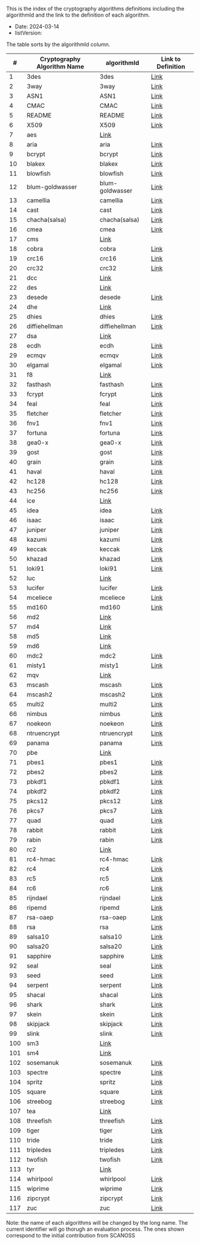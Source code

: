 This is the index of the cryptography algorithms definitions including the algorithmId and the link to the definition of each algorithm.

* Date: 2024-03-14
* listVersion:

The table sorts by the algorithmId column.

| **#** | **Cryptography Algorithm Name** | **algorithmId** | **Link to Definition** |
|-------|--------------------------------|-----------------|------------------------|
| 1     | 3des| 3des            | [Link](https://github.com/scanoss/crypto_algorithms_open_dataset/main/definitions_crypto_algorithms/list_definitions_crypto_algorithms/3des.yaml) |
| 2     | 3way | 3way            | [Link](https://github.com/scanoss/crypto_algorithms_open_dataset/main/definitions_crypto_algorithms/list_definitions_crypto_algorithms/3way.yaml) |
| 3     | ASN1 | ASN1            | [Link](https://github.com/scanoss/crypto_algorithms_open_dataset/main/definitions_crypto_algorithms/list_definitions_crypto_algorithms/ASN1.yaml) |
| 4     | CMAC | CMAC            | [Link](https://github.com/scanoss/crypto_algorithms_open_dataset/main/definitions_crypto_algorithms/list_definitions_crypto_algorithms/CMAC.yaml) |
| 5     | README | README          | [Link](https://github.com/scanoss/crypto_algorithms_open_dataset/main/definitions_crypto_algorithms/list_definitions_crypto_algorithms/README.md) |
| 6     | X509 | X509            | [Link](https://github.com/scanoss/crypto_algorithms_open_dataset/main/definitions_crypto_algorithms/list_definitions_crypto_algorithms/X509.yaml) |
| 7     | aes  | [Link](https://github.com/scanoss/crypto_algorithms_open_dataset/main/definitions_crypto_algorithms/list_definitions_crypto_algorithms/aes.yaml) |
| 8     | aria | aria            | [Link](https://github.com/scanoss/crypto_algorithms_open_dataset/main/definitions_crypto_algorithms/list_definitions_crypto_algorithms/aria.yaml) |
| 9     | bcrypt | bcrypt          | [Link](https://github.com/scanoss/crypto_algorithms_open_dataset/main/definitions_crypto_algorithms/list_definitions_crypto_algorithms/bcrypt.yaml) |
| 10    | blakex | blakex          | [Link](https://github.com/scanoss/crypto_algorithms_open_dataset/main/definitions_crypto_algorithms/list_definitions_crypto_algorithms/blakex.yaml) |
| 11    | blowfish | blowfish        | [Link](https://github.com/scanoss/crypto_algorithms_open_dataset/main/definitions_crypto_algorithms/list_definitions_crypto_algorithms/blowfish.yaml) |
| 12    | blum-goldwasser | blum-goldwasser | [Link](https://github.com/scanoss/crypto_algorithms_open_dataset/main/definitions_crypto_algorithms/list_definitions_crypto_algorithms/blum-goldwasser.yaml) |
| 13    | camellia | camellia        | [Link](https://github.com/scanoss/crypto_algorithms_open_dataset/main/definitions_crypto_algorithms/list_definitions_crypto_algorithms/camellia.yaml) |
| 14    | cast | cast            | [Link](https://github.com/scanoss/crypto_algorithms_open_dataset/main/definitions_crypto_algorithms/list_definitions_crypto_algorithms/cast.yaml) |
| 15    | chacha(salsa) | chacha(salsa)   | [Link](https://github.com/scanoss/crypto_algorithms_open_dataset/main/definitions_crypto_algorithms-list_definitions_crypto_algorithms/chacha(salsa).yaml) |
| 16    | cmea | cmea            | [Link](https://github.com/scanoss/crypto_algorithms_open_dataset/main/definitions_crypto_algorithms/list_definitions_crypto_algorithms/cmea.yaml) |
| 17    | cms     | [Link](https://github.com/scanoss/crypto_algorithms_open_dataset/main/definitions_crypto_algorithms/list_definitions_crypto_algorithms/cms.yaml) |
| 18    | cobra | cobra           | [Link](https://github.com/scanoss/crypto_algorithms_open_dataset/main/definitions_crypto_algorithms/list_definitions_crypto_algorithms/cobra.yaml) |
| 19    | crc16 | crc16           | [Link](https://github.com/scanoss/crypto_algorithms_open_dataset/main/definitions_crypto_algorithms/list_definitions_crypto_algorithms/crc16.yaml) |
| 20    | crc32 | crc32           | [Link](https://github.com/scanoss/crypto_algorithms_open_dataset/main/definitions_crypto_algorithms/list_definitions_crypto_algorithms/crc32.yaml) |
| 21    | dcc     | [Link](https://github.com/scanoss/crypto_algorithms_open_dataset/main/definitions_crypto_algorithms/list_definitions_crypto_algorithms/dcc.yaml) |
| 22    | des     | [Link](https://github.com/scanoss/crypto_algorithms_open_dataset/main/definitions_crypto_algorithms/list_definitions_crypto_algorithms/des.yaml) |
| 23    | desede | desede          | [Link](https://github.com/scanoss/crypto_algorithms_open_dataset/main/definitions_crypto_algorithms/list_definitions_crypto_algorithms/desede.yaml) |
| 24    | dhe     | [Link](https://github.com/scanoss/crypto_algorithms_open_dataset/main/definitions_crypto_algorithms/list_definitions_crypto_algorithms/dhe.yaml) |
| 25    | dhies | dhies           | [Link](https://github.com/scanoss/crypto_algorithms_open_dataset/main/definitions_crypto_algorithms/list_definitions_crypto_algorithms/dhies.yaml) |
| 26    | diffiehellman | diffiehellman  | [Link](https://github.com/scanoss/crypto_algorithms_open_dataset/main/definitions_crypto_algorithms/list_definitions_crypto_algorithms/diffiehellman.yaml) |
| 27    | dsa     | [Link](https://github.com/scanoss/crypto_algorithms_open_dataset/main/definitions_crypto_algorithms/list_definitions_crypto_algorithms/dsa.yaml) |
| 28    | ecdh | ecdh            | [Link](https://github.com/scanoss/crypto_algorithms_open_dataset/main/definitions_crypto_algorithms/list_definitions_crypto_algorithms/ecdh.yaml) |
| 29    | ecmqv | ecmqv           | [Link](https://github.com/scanoss/crypto_algorithms_open_dataset/main/definitions_crypto_algorithms/list_definitions_crypto_algorithms/ecmqv.yaml) |
| 30    | elgamal | elgamal         | [Link](https://github.com/scanoss/crypto_algorithms_open_dataset/main/definitions_crypto_algorithms/list_definitions_crypto_algorithms/elgamal.yaml) |
| 31    | f8    | [Link](https://github.com/scanoss/crypto_algorithms_open_dataset/main/definitions_crypto_algorithms/list_definitions_crypto_algorithms/f8.yaml) |
| 32    | fasthash | fasthash        | [Link](https://github.com/scanoss/crypto_algorithms_open_dataset/main/definitions_crypto_algorithms/list_definitions_crypto_algorithms/fasthash.yaml) |
| 33    | fcrypt | fcrypt          | [Link](https://github.com/scanoss/crypto_algorithms_open_dataset/main/definitions_crypto_algorithms/list_definitions_crypto_algorithms/fcrypt.yaml) |
| 34    | feal | feal            | [Link](https://github.com/scanoss/crypto_algorithms_open_dataset/main/definitions_crypto_algorithms/list_definitions_crypto_algorithms/feal.yaml) |
| 35    | fletcher | fletcher        | [Link](https://github.com/scanoss/crypto_algorithms_open_dataset/main/definitions_crypto_algorithms/list_definitions_crypto_algorithms/fletcher.yaml) |
| 36    | fnv1 | fnv1            | [Link](https://github.com/scanoss/crypto_algorithms_open_dataset/main/definitions_crypto_algorithms/list_definitions_crypto_algorithms/fnv1.yaml) |
| 37    | fortuna | fortuna         | [Link](https://github.com/scanoss/crypto_algorithms_open_dataset/main/definitions_crypto_algorithms/list_definitions_crypto_algorithms/fortuna.yaml) |
| 38    | gea0-x | gea0-x          | [Link](https://github.com/scanoss/crypto_algorithms_open_dataset/main/definitions_crypto_algorithms/list_definitions_crypto_algorithms/gea0-x.yaml) |
| 39    | gost | gost            | [Link](https://github.com/scanoss/crypto_algorithms_open_dataset/main/definitions_crypto_algorithms/list_definitions_crypto_algorithms/gost.yaml) |
| 40    | grain | grain           | [Link](https://github.com/scanoss/crypto_algorithms_open_dataset/main/definitions_crypto_algorithms/list_definitions_crypto_algorithms/grain.yaml) |
| 41    | haval | haval           | [Link](https://github.com/scanoss/crypto_algorithms_open_dataset/main/definitions_crypto_algorithms/list_definitions_crypto_algorithms/haval.yaml) |
| 42    | hc128 | hc128           | [Link](https://github.com/scanoss/crypto_algorithms_open_dataset/main/definitions_crypto_algorithms/list_definitions_crypto_algorithms/hc128.yaml) |
| 43    | hc256 | hc256           | [Link](https://github.com/scanoss/crypto_algorithms_open_dataset/main/definitions_crypto_algorithms/list_definitions_crypto_algorithms/hc256.yaml) |
| 44    | ice   | [Link](https://github.com/scanoss/crypto_algorithms_open_dataset/main/definitions_crypto_algorithms/list_definitions_crypto_algorithms/ice.yaml) |
| 45    | idea | idea            | [Link](https://github.com/scanoss/crypto_algorithms_open_dataset/main/definitions_crypto_algorithms/list_definitions_crypto_algorithms/idea.yaml) |
| 46    | isaac | isaac           | [Link](https://github.com/scanoss/crypto_algorithms_open_dataset/main/definitions_crypto_algorithms/list_definitions_crypto_algorithms/isaac.yaml) |
| 47    | juniper | juniper         | [Link](https://github.com/scanoss/crypto_algorithms_open_dataset/main/definitions_crypto_algorithms/list_definitions_crypto_algorithms/juniper.yaml) |
| 48    | kazumi | kazumi          | [Link](https://github.com/scanoss/crypto_algorithms_open_dataset/main/definitions_crypto_algorithms/list_definitions_crypto_algorithms/kazumi.yaml) |
| 49    | keccak | keccak          | [Link](https://github.com/scanoss/crypto_algorithms_open_dataset/main/definitions_crypto_algorithms/list_definitions_crypto_algorithms/keccak.yaml) |
| 50    | khazad | khazad          | [Link](https://github.com/scanoss/crypto_algorithms_open_dataset/main/definitions_crypto_algorithms/list_definitions_crypto_algorithms/khazad.yaml) |
| 51    | loki91 | loki91          | [Link](https://github.com/scanoss/crypto_algorithms_open_dataset/main/definitions_crypto_algorithms/list_definitions_crypto_algorithms/loki91.yaml) |
| 52    | luc     | [Link](https://github.com/scanoss/crypto_algorithms_open_dataset/main/definitions_crypto_algorithms/list_definitions_crypto_algorithms/luc.yaml) |
| 53    | lucifer | lucifer         | [Link](https://github.com/scanoss/crypto_algorithms_open_dataset/main/definitions_crypto_algorithms/list_definitions_crypto_algorithms/lucifer.yaml) |
| 54    | mceliece | mceliece        | [Link](https://github.com/scanoss/crypto_algorithms_open_dataset/main/definitions_crypto_algorithms/list_definitions_crypto_algorithms/mceliece.yaml) |
| 55    | md160 | md160           | [Link](https://github.com/scanoss/crypto_algorithms_open_dataset/main/definitions_crypto_algorithms/list_definitions_crypto_algorithms/md160.yaml) |
| 56    | md2     | [Link](https://github.com/scanoss/crypto_algorithms_open_dataset/main/definitions_crypto_algorithms/list_definitions_crypto_algorithms/md2.yaml) |
| 57    | md4     | [Link](https://github.com/scanoss/crypto_algorithms_open_dataset/main/definitions_crypto_algorithms/list_definitions_crypto_algorithms/md4.yaml) |
| 58    | md5     | [Link](https://github.com/scanoss/crypto_algorithms_open_dataset/main/definitions_crypto_algorithms/list_definitions_crypto_algorithms/md5.yaml) |
| 59    | md6     | [Link](https://github.com/scanoss/crypto_algorithms_open_dataset/main/definitions_crypto_algorithms/list_definitions_crypto_algorithms/md6.yaml) |
| 60    | mdc2 | mdc2            | [Link](https://github.com/scanoss/crypto_algorithms_open_dataset/main/definitions_crypto_algorithms/list_definitions_crypto_algorithms/mdc2.yaml) |
| 61    | misty1 | misty1          | [Link](https://github.com/scanoss/crypto_algorithms_open_dataset/main/definitions_crypto_algorithms/list_definitions_crypto_algorithms/misty1.yaml) |
| 62    | mqv     | [Link](https://github.com/scanoss/crypto_algorithms_open_dataset/main/definitions_crypto_algorithms/list_definitions_crypto_algorithms/mqv.yaml) |
| 63    | mscash | mscash          | [Link](https://github.com/scanoss/crypto_algorithms_open_dataset/main/definitions_crypto_algorithms/list_definitions_crypto_algorithms/mscash.yaml) |
| 64    | mscash2 | mscash2         | [Link](https://github.com/scanoss/crypto_algorithms_open_dataset/main/definitions_crypto_algorithms/list_definitions_crypto_algorithms/mscash2.yaml) |
| 65    | multi2 | multi2          | [Link](https://github.com/scanoss/crypto_algorithms_open_dataset/main/definitions_crypto_algorithms/list_definitions_crypto_algorithms/multi2.yaml) |
| 66    | nimbus | nimbus          | [Link](https://github.com/scanoss/crypto_algorithms_open_dataset/main/definitions_crypto_algorithms/list_definitions_crypto_algorithms/nimbus.yaml) |
| 67    | noekeon | noekeon         | [Link](https://github.com/scanoss/crypto_algorithms_open_dataset/main/definitions_crypto_algorithms/list_definitions_crypto_algorithms/noekeon.yaml) |
| 68    | ntruencrypt | ntruencrypt    | [Link](https://github.com/scanoss/crypto_algorithms_open_dataset/main/definitions_crypto_algorithms/list_definitions_crypto_algorithms/ntruencrypt.yaml) |
| 69    | panama | panama          | [Link](https://github.com/scanoss/crypto_algorithms_open_dataset/main/definitions_crypto_algorithms/list_definitions_crypto_algorithms/panama.yaml) |
| 70    | pbe   | [Link](https://github.com/scanoss/crypto_algorithms_open_dataset/main/definitions_crypto_algorithms/list_definitions_crypto_algorithms/pbe.yaml) |
| 71    | pbes1 | pbes1           | [Link](https://github.com/scanoss/crypto_algorithms_open_dataset/main/definitions_crypto_algorithms/list_definitions_crypto_algorithms/pbes1.yaml) |
| 72    | pbes2 | pbes2           | [Link](https://github.com/scanoss/crypto_algorithms_open_dataset/main/definitions_crypto_algorithms/list_definitions_crypto_algorithms/pbes2.yaml) |
| 73    | pbkdf1 | pbkdf1          | [Link](https://github.com/scanoss/crypto_algorithms_open_dataset/main/definitions_crypto_algorithms/list_definitions_crypto_algorithms/pbkdf1.yaml) |
| 74    | pbkdf2 | pbkdf2          | [Link](https://github.com/scanoss/crypto_algorithms_open_dataset/main/definitions_crypto_algorithms/list_definitions_crypto_algorithms/pbkdf2.yaml) |
| 75    | pkcs12 | pkcs12          | [Link](https://github.com/scanoss/crypto_algorithms_open_dataset/main/definitions_crypto_algorithms/list_definitions_crypto_algorithms/pkcs12.yaml) |
| 76    | pkcs7 | pkcs7           | [Link](https://github.com/scanoss/crypto_algorithms_open_dataset/main/definitions_crypto_algorithms/list_definitions_crypto_algorithms/pkcs7.yaml) |
| 77    | quad | quad            | [Link](https://github.com/scanoss/crypto_algorithms_open_dataset/main/definitions_crypto_algorithms/list_definitions_crypto_algorithms/quad.yaml) |
| 78    | rabbit | rabbit          | [Link](https://github.com/scanoss/crypto_algorithms_open_dataset/main/definitions_crypto_algorithms/list_definitions_crypto_algorithms/rabbit.yaml) |
| 79    | rabin | rabin           | [Link](https://github.com/scanoss/crypto_algorithms_open_dataset/main/definitions_crypto_algorithms/list_definitions_crypto_algorithms/rabin.yaml) |
| 80    | rc2   | [Link](https://github.com/scanoss/crypto_algorithms_open_dataset/main/definitions_crypto_algorithms/list_definitions_crypto_algorithms/rc2.yaml) |
| 81    | rc4-hmac | rc4-hmac        | [Link](https://github.com/scanoss/crypto_algorithms_open_dataset/main/definitions_crypto_algorithms/list_definitions_crypto_algorithms/rc4-hmac.yaml) |
| 82    | rc4 | rc4             | [Link](https://github.com/scanoss/crypto_algorithms_open_dataset/main/definitions_crypto_algorithms/list_definitions_crypto_algorithms/rc4.yaml) |
| 83    | rc5 | rc5             | [Link](https://github.com/scanoss/crypto_algorithms_open_dataset/main/definitions_crypto_algorithms/list_definitions_crypto_algorithms/rc5.yaml) |
| 84    | rc6 | rc6             | [Link](https://github.com/scanoss/crypto_algorithms_open_dataset/main/definitions_crypto_algorithms/list_definitions_crypto_algorithms/rc6.yaml) |
| 85    | rijndael | rijndael        | [Link](https://github.com/scanoss/crypto_algorithms_open_dataset/main/definitions_crypto_algorithms/list_definitions_crypto_algorithms/rijndael.yaml) |
| 86    | ripemd | ripemd          | [Link](https://github.com/scanoss/crypto_algorithms_open_dataset/main/definitions_crypto_algorithms/list_definitions_crypto_algorithms/ripemd.yaml) |
| 87    | rsa-oaep | rsa-oaep        | [Link](https://github.com/scanoss/crypto_algorithms_open_dataset/main/definitions_crypto_algorithms/list_definitions_crypto_algorithms/rsa-oaep.yaml) |
| 88    | rsa | rsa             | [Link](https://github.com/scanoss/crypto_algorithms_open_dataset/main/definitions_crypto_algorithms/list_definitions_crypto_algorithms/rsa.yaml) |
| 89    | salsa10 | salsa10         | [Link](https://github.com/scanoss/crypto_algorithms_open_dataset/main/definitions_crypto_algorithms/list_definitions_crypto_algorithms/salsa10.yaml) |
| 90    | salsa20 | salsa20         | [Link](https://github.com/scanoss/crypto_algorithms_open_dataset/main/definitions_crypto_algorithms/list_definitions_crypto_algorithms/salsa20.yaml) |
| 91    | sapphire | sapphire        | [Link](https://github.com/scanoss/crypto_algorithms_open_dataset/main/definitions_crypto_algorithms/list_definitions_crypto_algorithms/sapphire.yaml) |
| 92    | seal | seal            | [Link](https://github.com/scanoss/crypto_algorithms_open_dataset/main/definitions_crypto_algorithms/list_definitions_crypto_algorithms/seal.yaml) |
| 93    | seed | seed            | [Link](https://github.com/scanoss/crypto_algorithms_open_dataset/main/definitions_crypto_algorithms/list_definitions_crypto_algorithms/seed.yaml) |
| 94    | serpent | serpent         | [Link](https://github.com/scanoss/crypto_algorithms_open_dataset/main/definitions_crypto_algorithms/list_definitions_crypto_algorithms/serpent.yaml) |
| 95    | shacal | shacal          | [Link](https://github.com/scanoss/crypto_algorithms_open_dataset/main/definitions_crypto_algorithms/list_definitions_crypto_algorithms/shacal.yaml) |
| 96    | shark | shark           | [Link](https://github.com/scanoss/crypto_algorithms_open_dataset/main/definitions_crypto_algorithms/list_definitions_crypto_algorithms/shark.yaml) |
| 97    | skein | skein           | [Link](https://github.com/scanoss/crypto_algorithms_open_dataset/main/definitions_crypto_algorithms/list_definitions_crypto_algorithms/skein.yaml) |
| 98    | skipjack | skipjack        | [Link](https://github.com/scanoss/crypto_algorithms_open_dataset/main/definitions_crypto_algorithms/list_definitions_crypto_algorithms/skipjack.yaml) |
| 99    | slink | slink           | [Link](https://github.com/scanoss/crypto_algorithms_open_dataset/main/definitions_crypto_algorithms/list_definitions_crypto_algorithms/slink.yaml) |
| 100   | sm3   | [Link](https://github.com/scanoss/crypto_algorithms_open_dataset/main/definitions_crypto_algorithms/list_definitions_crypto_algorithms/sm3.yaml) |
| 101   | sm4     | [Link](https://github.com/scanoss/crypto_algorithms_open_dataset/main/definitions_crypto_algorithms/list_definitions_crypto_algorithms/sm4.yaml) |
| 102   | sosemanuk | sosemanuk       | [Link](https://github.com/scanoss/crypto_algorithms_open_dataset/main/definitions_crypto_algorithms/list_definitions_crypto_algorithms/sosemanuk.yaml) |
| 103   | spectre | spectre         | [Link](https://github.com/scanoss/crypto_algorithms_open_dataset/main/definitions_crypto_algorithms/list_definitions_crypto_algorithms/spectre.yaml) |
| 104   | spritz | spritz          | [Link](https://github.com/scanoss/crypto_algorithms_open_dataset/main/definitions_crypto_algorithms/list_definitions_crypto_algorithms/spritz.yaml) |
| 105   | square | square          | [Link](https://github.com/scanoss/crypto_algorithms_open_dataset/main/definitions_crypto_algorithms/list_definitions_crypto_algorithms/square.yaml) |
| 106   | streebog | streebog        | [Link](https://github.com/scanoss/crypto_algorithms_open_dataset/main/definitions_crypto_algorithms/list_definitions_crypto_algorithms/streebog.yaml) |
| 107   | tea     | [Link](https://github.com/scanoss/crypto_algorithms_open_dataset/main/definitions_crypto_algorithms/list_definitions_crypto_algorithms/tea.yaml) |
| 108   | threefish | threefish       | [Link](https://github.com/scanoss/crypto_algorithms_open_dataset/main/definitions_crypto_algorithms/list_definitions_crypto_algorithms/threefish.yaml) |
| 109   | tiger | tiger           | [Link](https://github.com/scanoss/crypto_algorithms_open_dataset/main/definitions_crypto_algorithms/list_definitions_crypto_algorithms/tiger.yaml) |
| 110   | tride | tride           | [Link](https://github.com/scanoss/crypto_algorithms_open_dataset/main/definitions_crypto_algorithms/list_definitions_crypto_algorithms/tride.yaml) |
| 111   | tripledes | tripledes       | [Link](https://github.com/scanoss/crypto_algorithms_open_dataset/main/definitions_crypto_algorithms/list_definitions_crypto_algorithms/tripledes.yaml) |
| 112   | twofish | twofish         | [Link](https://github.com/scanoss/crypto_algorithms_open_dataset/main/definitions_crypto_algorithms/list_definitions_crypto_algorithms/twofish.yaml) |
| 113   | tyr    | [Link](https://github.com/scanoss/crypto_algorithms_open_dataset/main/definitions_crypto_algorithms/list_definitions_crypto_algorithms/tyr.yaml) |
| 114   | whirlpool | whirlpool       | [Link](https://github.com/scanoss/crypto_algorithms_open_dataset/main/definitions_crypto_algorithms/list_definitions_crypto_algorithms/whirlpool.yaml) |
| 115   | wiprime | wiprime         | [Link](https://github.com/scanoss/crypto_algorithms_open_dataset/main/definitions_crypto_algorithms/list_definitions_crypto_algorithms/wiprime.yaml) |
| 116   | zipcrypt | zipcrypt        | [Link](https://github.com/scanoss/crypto_algorithms_open_dataset/main/definitions_crypto_algorithms/list_definitions_crypto_algorithms/zipcrypt.yaml) |
| 117   | zuc | zuc             | [Link](https://github.com/scanoss/crypto_algorithms_open_dataset/main/definitions_crypto_algorithms/list_definitions_crypto_algorithms/zuc.yaml) |

Note: the name of each algorithms will be changed by the long name. The current identifier will go thorugh an evaluation process. The ones shown correspond to the initial contribution from SCANOSS
